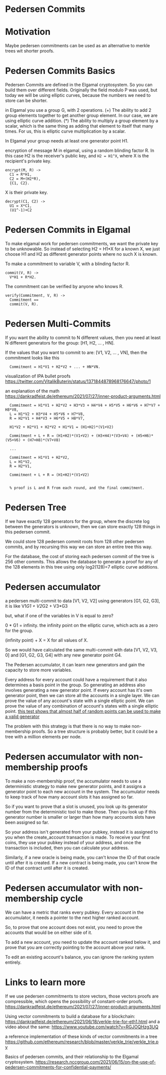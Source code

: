 Pedersen Commits
============

Motivation
============

Maybe pedersen commitments can be used as an alternative to merkle trees wit shorter proofs.

Pedersen Commits Basics
=============

Pedersen Commits are defined in the Elgamal cryptosystem. So you can build them over different fields. Originally the field modulo P was used, but today we will be using elliptic curves, because the numbers we need to store can be shorter.

in Elgamal you use a group G, with 2 operations.
(+) The ability to add 2 group elements together to get another group element. In our case, we are using elliptic curve addition.
(*) The ability to multiply a group element by a scalar, which is the same thing as adding that element to itself that many times. For us, this is elliptic curve multiplication by a scalar.

In Elgamal your group needs at least one generator point H1.

encryption of message M in elgamal, using a random blinding factor R.
In this case H2 is the receiver's public key, and `H2 = H1^X`, where X is the recipient's private key.

```
encrypt(M, R) ->
  C1 = R*H1,
  C2 = M+(H2*R),
  {C1, C2}.
```

X is their private key.

```
decrypt(C1, C2) ->
  U1 = X*C1,
  (U1^-1)+C2
```

Pedersen Commits in Elgamal
================

To make elgamal work for pedersen commitments, we want the private key to be unknowable.
So instead of selecting H2 = H1*X for a known X, we just choose H1 and H2 as different generator points where no such X is known.

To make a commitment to variable V, with a blinding factor R.

```
commit(V, R) -> 
  V*H1 + R*H2.
```

The commitment can be verified by anyone who knows R.

```
verify(Commitment, V, R) ->
  Commitment ==
  commit(V, R).
```

Pedersen Multi-Commits
===============

If you want the ability to commit to N different values, then you need at least N different generators for the group: [H1, H2, ... , HN].

If the values that you want to commit to are: [V1, V2, ... , VN], then the commitment looks like this
```
  Commitment = H1*V1 + H2*V2 + ... + HN*VN.
```

visualization of IPA bullet proofs https://twitter.com/VitalikButerin/status/1371844878968176647/photo/1

an explanation of the math https://dankradfeist.de/ethereum/2021/07/27/inner-product-arguments.html

```
  Commitment = H1*V1 + H2*V2 + H3*V3 + H4*V4 + H5*V5 + H6*V6 + H7*V7 + H8*V8,
  L = H1*V2 + H3*V4 + H5*V6 + H7*V8,
  R = H2*V1 + H4*V3 + H6*V5 + H8*V7,

  H1*V2 + H2*V1 + H2*V2 + H1*V1 = (H1+H2)*(V1+V2)

  Commitment + L + R = (H1+H2)*(V1+V2) + (H3+H4)*(V3+V4) + (H5+H6)*(V5+V6) + (H7+H8)*(V7+V8)

  ...

  Commitment = H1*V1 + H2*V2,
  L = H1*V2,
  R = H2*V1,

  Commitment + L + R = (H1+H2)*(V1+V2)


  % proof is L and R from each round, and the final commitment.
```





Pedersen Tree
=============

If we have exactly 128 generators for the group, where the discrete log between the generators is unknown, then we can store exactly 128 things in this pedersen commit.

We could store 128 pedersen commit roots from 128 other pedersen commits, and by recursing this way we can store an entire tree this way.

For the database, the cost of storing each pedersen commit of the tree is 256 other commits. This allows the database to generate a proof for any of the 128 elements in this tree using only log2(128)=7 elliptic curve additions.


Pedersen accumulator
============

a pedersen multi-commit to data [V1, V2, V2] using generators [G1, G2, G3], it is like 
V1*G1 + V2*G2 + V3*G3

but, what if one of the variables in V is equal to zero?

 0 * G1 = infinity. the infinity point on the elliptic curve, which acts as a zero for the group.

(infinity point) + X = X for all values of X.

So we would have calculated the same multi-commit with data [V1, V2, V3, 0] and [G1, G2, G3, G4] with any new generator point G4.

The Pedersen accumulator, it can learn new generators and gain the capacity to store more variables.

Every address for every account could have a requirement that it also determines a basis point in the group. So generating an address also involves generating a new generator point.
If every account has it's own generator point, then we can store all the accounts in a single layer. We can prove the value of any account's state with a single elliptic point. We can prove the value of any combination of account's states with a single elliptic point.
[this test shows that almost half of random points can be used to make a valid generator](https://github.com/zack-bitcoin/homomorphic-tools/blob/master/secp256k1.erl)

The problem with this strategy is that there is no way to make non-membership proofs.
So a tree structure is probably better, but it could be a tree with a million elements per node.

Pedersen accumulator with non-membership proofs
====================

To make a non-membership proof, the accumulator needs to use a deterministic strategy to make new generator points, and it assigns a generator point to each new account in the system.
The accumulator needs to keep track of how many account slots it has assigned so far.

So if you want to prove that a slot is unused, you look up its generator number from the deterministic tool to make those. Then you look up if this generator number is smaller or larger than how many accounts slots have been assigned so far.

So your address isn't generated from your pubkey, instead it is assigned to you when the create_account transaction is made.
To receive your first coins, they use your pubkey instead of your address, and once the transaction is included, then you can calculate your address.

Similarly, if a new oracle is being made, you can't know the ID of that oracle until after it is created.
If a new contract is being made, you can't know the ID of that contract until after it is created.

Pedersen accumulator with non-membership cycle
=============

We can have a metric that ranks every pubkey.
Every account in the accumulator, it needs a pointer to the next higher ranked account.

So, to prove that one account does not exist, you need to prove the accounts that would be on either side of it.

To add a new account, you need to update the account ranked below it, and prove that you are correctly pointing to the account above your rank.

To edit an existing account's balance, you can ignore the ranking system entirely.

Links to learn more
=============

If we use pedersen commitments to store vectors, those vectors proofs are compressible, which opens the possibility of constant-order proofs. https://dankradfeist.de/ethereum/2021/07/27/inner-product-arguments.html

Using vector commitments to build a database for a blockchain: https://dankradfeist.de/ethereum/2021/06/18/verkle-trie-for-eth1.html and a video about the same: https://www.youtube.com/watch?v=RGJOQHzg3UQ

a reference implementation of these kinds of vector commitments in a tree https://github.com/ethereum/research/blob/master/verkle_trie/verkle_trie.py

Basics of pedersen commits, and their relationship to the Elgamal cryptosystem.
https://research.nccgroup.com/2021/06/15/on-the-use-of-pedersen-commitments-for-confidential-payments/

